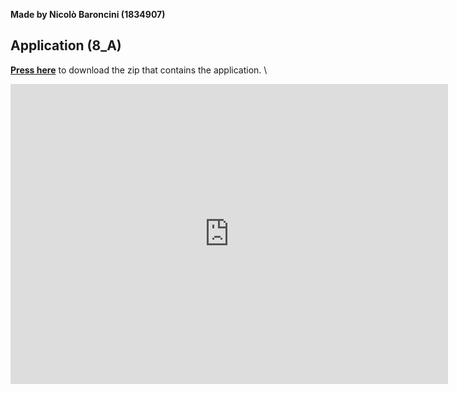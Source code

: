 **Made by Nicolò Baroncini (1834907)**
## Application (8_A)
**[Press here](https://drive.google.com/file/d/15dEhLHyXJY7xjbqwW7VIP4A2DPjHwRD0/view?usp=sharing)** to download the zip that contains the application. \

<iframe src="https://user-images.githubusercontent.com/78324346/139588920-bbe4b51b-2349-48f7-b6a2-6009ddd10e84.mp4" width="700" height="480" frameborder="0" allowfullscreen=""> </iframe>



